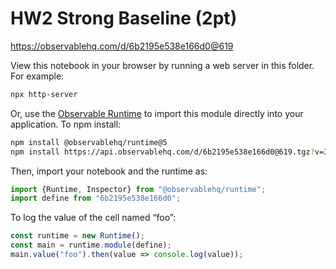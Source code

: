 # HW2 Strong Baseline (2pt)

https://observablehq.com/d/6b2195e538e166d0@619

View this notebook in your browser by running a web server in this folder. For
example:

~~~sh
npx http-server
~~~

Or, use the [Observable Runtime](https://github.com/observablehq/runtime) to
import this module directly into your application. To npm install:

~~~sh
npm install @observablehq/runtime@5
npm install https://api.observablehq.com/d/6b2195e538e166d0@619.tgz?v=3
~~~

Then, import your notebook and the runtime as:

~~~js
import {Runtime, Inspector} from "@observablehq/runtime";
import define from "6b2195e538e166d0";
~~~

To log the value of the cell named “foo”:

~~~js
const runtime = new Runtime();
const main = runtime.module(define);
main.value("foo").then(value => console.log(value));
~~~
